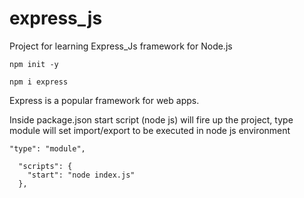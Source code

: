 # express_js
Project for learning Express_Js framework for Node.js

```
npm init -y

npm i express
```
Express is a popular framework for web apps.

Inside package.json start script (node js) will fire up the project, type module will set import/export to be executed in node js environment

```
"type": "module",

  "scripts": {
    "start": "node index.js"
  },
```